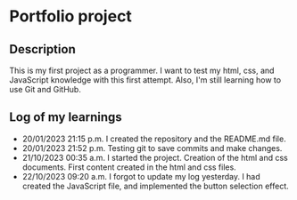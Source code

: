 # Portfolio project

## Description
This is my first project as a programmer. 
I want to test my html, css, and JavaScript knowledge with this first attempt. Also, I'm still learning how to use Git and GitHub.

## Log of my learnings
- 20/01/2023 21:15 p.m. I created the repository and the README.md file.
- 20/01/2023 21:52 p.m. Testing git to save commits and make changes.
- 21/10/2023 00:35 a.m. I started the project. Creation of the html and css documents. First content created in the html and css files.
- 22/10/2023 09:20 a.m. I forgot to update my log yesterday. I had created the JavaScript file, and implemented the button selection effect.
